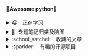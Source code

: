 #### 💎Awesome python💎

<details>
<summary>🎧　正在学习</summary>
</br>
</details>

<details>
<summary>📌&nbsp;&nbsp;专题笔记归类及脑图</summary>
</br>

* [python](https://github.com/pigPEQ/Awesome-python/tree/main/Note/python%E5%9F%BA%E7%A1%80)
* [linux](https://github.com/pigPEQ/Awesome-python/tree/main/Note/linux%E5%91%BD%E4%BB%A4)
* [web](https://github.com/pigPEQ/Awesome-python/tree/main/Note/web%E5%BC%80%E5%8F%91)
* [MySQL](https://github.com/pigPEQ/Awesome-python/tree/main/Note/mysql%E6%95%B0%E6%8D%AE%E5%BA%93)
* [redis](https://github.com/pigPEQ/Awesome-python/blob/main/Note/redis)
* [Django](https://github.com/pigPEQ/Awesome-python/tree/main/Note/Django)
* [Git](https://github.com/pigPEQ/Awesome-python/blob/main/Note/git/git)

</details>

<details>
<summary>:school_satchel:　收藏的文章</summary>
</br>

* [`正则表达式30分钟入门`](https://deerchao.cn/tutorials/regex/regex.htm)
* [`VSCode必备插件`](https://juejin.im/post/5db66672f265da4d0e009aad)
* [`git的奇技淫巧`](https://github.com/521xueweihan/git-tips)
* [`轻松上手写作利器 Markdown`](https://mp.weixin.qq.com/s?__biz=Mzg5OTE5MTY4Nw==&mid=2247483760&idx=1&sn=7c9df7ef2f688a954a6ca44e2acea422&chksm=c0564798f721ce8e997bc15ab9075ef2111762fa1ce0590df1f9a053de7723ff7296346f6aaa&mpshare=1&scene=1&srcid=&sharer_sharetime=1568948330598&sharer_shareid=cf2da1dfac2ad798a3ed77123841da41&key=28a0f481c5d883ac1fb97d69c46872486659549ce5439eedf4b291f0f73faa716d05685128c0cfb32b6abad21c7133a84c7e047c4d4952a129c747e477070f668b6c5f4963bf1cba374598c37413d0d0&ascene=1&uin=MTExMzczNzEzOQ%3D%3D&devicetype=Windows+7&version=62060844&lang=zh_CN&pass_ticket=%2FeaU%2BKZIc7r27AT3A%2Fvf1zNEPJs2hgLy2LSqKfkkcyo8%2BlS6EbEIt0VumH2j1EZ9)

</details>

<details>
<summary>:sparkler:　有趣的开源项目</summary>
</br>

* [`LeetCode`](https://github.com/LiangJunrong/document-library/tree/master/other-library/LeetCode#chapter-one)
* [`30-seconds-of-code`](https://github.com/pigPEQ/30-seconds-of-code)
* [`capXDR-plugins`](https://github.com/lihaoyun6/capXDR-plugins)

</details>
